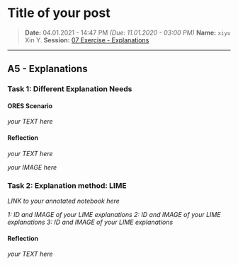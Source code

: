 # Title of your post
> **Date:** 04.01.2021 - 14:47 PM *(Due: 11.01.2020 - 03:00 PM)*
> **Name:** `xiyu` Xin Y.
> **Session:** [07 Exercise - Explanations](https://github.com/FUB-HCC/hcds-winter-2020/wiki/07_exercise)   
----

## A5 - Explanations

### Task 1: Different Explanation Needs

#### ORES Scenario
_your TEXT here_

#### Reflection
_your TEXT here_

_your IMAGE here_

### Task 2: Explanation method: LIME

_LINK to your annotated notebook here_

_1: ID and IMAGE of your LIME explanations_
_2: ID and IMAGE of your LIME explanations_
_3: ID and IMAGE of your LIME explanations_

#### Reflection
_your TEXT here_